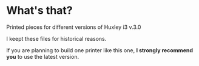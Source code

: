 # What's that?

Printed pieces for different versions of Huxley i3 v.3.0

I keept these files for historical reasons. 

If you are planning to build one printer like this one, **I strongly recommend you** to use the latest version.